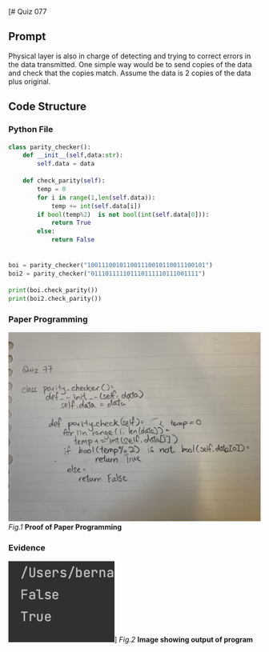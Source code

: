 [# Quiz 077

## Prompt
Physical layer is also in charge of detecting and trying to correct errors in the data transmitted. One simple way would be to send copies of the data and check that the copies match. Assume the data is 2 copies of the data plus original.
## Code Structure

### Python File
```python
class parity_checker():
    def __init__(self,data:str):
        self.data = data

    def check_parity(self):
        temp = 0
        for i in range(1,len(self.data)):
            temp += int(self.data[i])
        if bool(temp%2)  is not bool(int(self.data[0])):
            return True
        else:
            return False


boi = parity_checker("100111001011001110010110011100101")
boi2 = parity_checker("011101111101110111110111001111")

print(boi.check_parity())
print(boi2.check_parity())
```

### Paper Programming
![Paper Programming](../Assets/Quiz077.jpeg)
*Fig.1* **Proof of Paper Programming**


### Evidence
![Evidence](../Assets/Quiz077Evidence.jpg)]
*Fig.2* **Image showing output of program**
